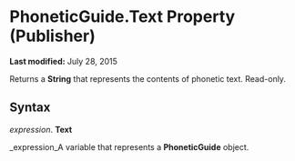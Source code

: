 
# PhoneticGuide.Text Property (Publisher)

 **Last modified:** July 28, 2015

Returns a  **String** that represents the contents of phonetic text. Read-only.

## Syntax

 _expression_. **Text**

 _expression_A variable that represents a  **PhoneticGuide** object.

